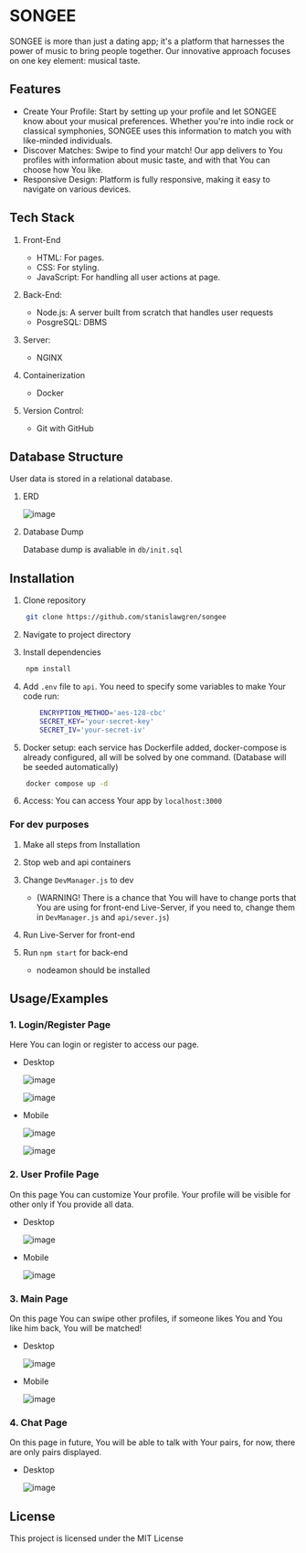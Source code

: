 
# SONGEE

SONGEE is more than just a dating app; it's a platform that harnesses the power of music to bring people together. Our innovative approach focuses on one key element: musical taste.




## Features

- Create Your Profile: Start by setting up your profile and let SONGEE know about your musical preferences. Whether you're into indie rock or classical symphonies, SONGEE uses this information to match you with like-minded individuals.
- Discover Matches: Swipe to find your match! Our app delivers to You profiles with information about music taste, and with that You can choose how You like.
- Responsive Design: Platform is fully responsive, making it easy to navigate on various devices.




## Tech Stack

1. Front-End
    - HTML: For pages.
    - CSS: For styling.
    - JavaScript: For handling all user actions at page.

2. Back-End:
    - Node.js: A server built from scratch that handles user requests
    - PosgreSQL: DBMS

3. Server:
    - NGINX

4. Containerization
    - Docker

5. Version Control:
    - Git with GitHub


## Database Structure

User data is stored in a relational database.

1. ERD

   ![image](https://github.com/stanislawgren/songee/assets/74272783/efabc5d9-cbca-4524-8cae-180f49e53dc2)

3. Database Dump

    Database dump is avaliable in `db/init.sql`
   
## Installation

1. Clone repository

```bash
    git clone https://github.com/stanislawgren/songee
```

2. Navigate to project directory

3. Install dependencies

```bash
    npm install
```

4. Add `.env` file to `api`. You need to specify some variables to make Your code run:

   ```bash
       ENCRYPTION_METHOD='aes-128-cbc'
       SECRET_KEY='your-secret-key'
       SECRET_IV='your-secret-iv'
   ```

5. Docker setup: each service has Dockerfile added, docker-compose is already configured, all will be solved by one command. (Database will be seeded automatically)

```bash
    docker compose up -d
```

6. Access: You can access Your app by `localhost:3000`

### For dev purposes

1. Make all steps from Installation

2. Stop web and api containers

3. Change `DevManager.js` to dev
    - (WARNING! There is a chance that You will have to change ports that You are using for front-end Live-Server, if you need to, change them in `DevManager.js` and `api/sever.js`)

5. Run Live-Server for front-end

6. Run `npm start` for back-end
   - nodeamon should be installed


    
## Usage/Examples

### 1. Login/Register Page

Here You can login or register to access our page.

- Desktop
  
  ![image](https://github.com/stanislawgren/songee/assets/74272783/dc8c41d5-728f-4025-856c-c05a278a8e52)

  ![image](https://github.com/stanislawgren/songee/assets/74272783/234e234c-c9a7-4fef-9c0e-4b5601041830)

- Mobile
  
  ![image](https://github.com/stanislawgren/songee/assets/74272783/6b63979b-93f2-4ace-9c1d-7150e22d82da)

  ![image](https://github.com/stanislawgren/songee/assets/74272783/efc0488d-9c00-421b-a90b-d5512b39ddcf)

### 2. User Profile Page

On this page You can customize Your profile. Your profile will be visible for other only if You provide all data.

- Desktop
  
  ![image](https://github.com/stanislawgren/songee/assets/74272783/118cf005-d844-4a2f-9b39-d3bcaf0485b1)

- Mobile
  
  ![image](https://github.com/stanislawgren/songee/assets/74272783/972f5fae-ed87-45a1-a763-e36250219f2e)

### 3. Main Page

On this page You can swipe other profiles, if someone likes You and You like him back, You will be matched!

- Desktop
  
  ![image](https://github.com/stanislawgren/songee/assets/74272783/3c12f657-4144-4237-a88f-3d036120de9a)

- Mobile
  
  ![image](https://github.com/stanislawgren/songee/assets/74272783/dd438872-68dd-45a3-9118-c91386749876)

### 4. Chat Page

On this page in future, You will be able to talk with Your pairs, for now, there are only pairs displayed.

- Desktop
  
  ![image](https://github.com/stanislawgren/songee/assets/74272783/6c54a998-c1aa-4caa-b54e-b455d610e719)


## License
This project is licensed under the MIT License






